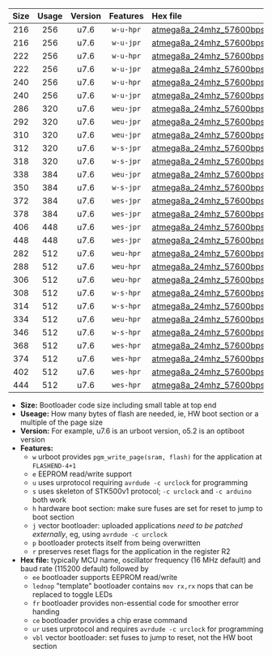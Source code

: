 |Size|Usage|Version|Features|Hex file|
|:-:|:-:|:-:|:-:|:--|
|216|256|u7.6|`w-u-hpr`|[atmega8a_24mhz_57600bps_ur.hex](https://raw.githubusercontent.com/stefanrueger/urboot/main//atmega8a_24mhz_57600bps_ur.hex)|
|216|256|u7.6|`w-u-jpr`|[atmega8a_24mhz_57600bps_ur_vbl.hex](https://raw.githubusercontent.com/stefanrueger/urboot/main//atmega8a_24mhz_57600bps_ur_vbl.hex)|
|222|256|u7.6|`w-u-hpr`|[atmega8a_24mhz_57600bps_lednop_ur.hex](https://raw.githubusercontent.com/stefanrueger/urboot/main//atmega8a_24mhz_57600bps_lednop_ur.hex)|
|222|256|u7.6|`w-u-jpr`|[atmega8a_24mhz_57600bps_lednop_ur_vbl.hex](https://raw.githubusercontent.com/stefanrueger/urboot/main//atmega8a_24mhz_57600bps_lednop_ur_vbl.hex)|
|240|256|u7.6|`w-u-hpr`|[atmega8a_24mhz_57600bps_lednop_fr_ur.hex](https://raw.githubusercontent.com/stefanrueger/urboot/main//atmega8a_24mhz_57600bps_lednop_fr_ur.hex)|
|240|256|u7.6|`w-u-jpr`|[atmega8a_24mhz_57600bps_lednop_fr_ur_vbl.hex](https://raw.githubusercontent.com/stefanrueger/urboot/main//atmega8a_24mhz_57600bps_lednop_fr_ur_vbl.hex)|
|286|320|u7.6|`weu-jpr`|[atmega8a_24mhz_57600bps_ee_ur_vbl.hex](https://raw.githubusercontent.com/stefanrueger/urboot/main//atmega8a_24mhz_57600bps_ee_ur_vbl.hex)|
|292|320|u7.6|`weu-jpr`|[atmega8a_24mhz_57600bps_ee_lednop_ur_vbl.hex](https://raw.githubusercontent.com/stefanrueger/urboot/main//atmega8a_24mhz_57600bps_ee_lednop_ur_vbl.hex)|
|310|320|u7.6|`weu-jpr`|[atmega8a_24mhz_57600bps_ee_lednop_fr_ur_vbl.hex](https://raw.githubusercontent.com/stefanrueger/urboot/main//atmega8a_24mhz_57600bps_ee_lednop_fr_ur_vbl.hex)|
|312|320|u7.6|`w-s-jpr`|[atmega8a_24mhz_57600bps_vbl.hex](https://raw.githubusercontent.com/stefanrueger/urboot/main//atmega8a_24mhz_57600bps_vbl.hex)|
|318|320|u7.6|`w-s-jpr`|[atmega8a_24mhz_57600bps_lednop_vbl.hex](https://raw.githubusercontent.com/stefanrueger/urboot/main//atmega8a_24mhz_57600bps_lednop_vbl.hex)|
|338|384|u7.6|`weu-jpr`|[atmega8a_24mhz_57600bps_ee_lednop_fr_ce_ur_vbl.hex](https://raw.githubusercontent.com/stefanrueger/urboot/main//atmega8a_24mhz_57600bps_ee_lednop_fr_ce_ur_vbl.hex)|
|350|384|u7.6|`w-s-jpr`|[atmega8a_24mhz_57600bps_lednop_fr_vbl.hex](https://raw.githubusercontent.com/stefanrueger/urboot/main//atmega8a_24mhz_57600bps_lednop_fr_vbl.hex)|
|372|384|u7.6|`wes-jpr`|[atmega8a_24mhz_57600bps_ee_vbl.hex](https://raw.githubusercontent.com/stefanrueger/urboot/main//atmega8a_24mhz_57600bps_ee_vbl.hex)|
|378|384|u7.6|`wes-jpr`|[atmega8a_24mhz_57600bps_ee_lednop_vbl.hex](https://raw.githubusercontent.com/stefanrueger/urboot/main//atmega8a_24mhz_57600bps_ee_lednop_vbl.hex)|
|406|448|u7.6|`wes-jpr`|[atmega8a_24mhz_57600bps_ee_lednop_fr_vbl.hex](https://raw.githubusercontent.com/stefanrueger/urboot/main//atmega8a_24mhz_57600bps_ee_lednop_fr_vbl.hex)|
|448|448|u7.6|`wes-jpr`|[atmega8a_24mhz_57600bps_ee_lednop_fr_ce_vbl.hex](https://raw.githubusercontent.com/stefanrueger/urboot/main//atmega8a_24mhz_57600bps_ee_lednop_fr_ce_vbl.hex)|
|282|512|u7.6|`weu-hpr`|[atmega8a_24mhz_57600bps_ee_ur.hex](https://raw.githubusercontent.com/stefanrueger/urboot/main//atmega8a_24mhz_57600bps_ee_ur.hex)|
|288|512|u7.6|`weu-hpr`|[atmega8a_24mhz_57600bps_ee_lednop_ur.hex](https://raw.githubusercontent.com/stefanrueger/urboot/main//atmega8a_24mhz_57600bps_ee_lednop_ur.hex)|
|306|512|u7.6|`weu-hpr`|[atmega8a_24mhz_57600bps_ee_lednop_fr_ur.hex](https://raw.githubusercontent.com/stefanrueger/urboot/main//atmega8a_24mhz_57600bps_ee_lednop_fr_ur.hex)|
|308|512|u7.6|`w-s-hpr`|[atmega8a_24mhz_57600bps.hex](https://raw.githubusercontent.com/stefanrueger/urboot/main//atmega8a_24mhz_57600bps.hex)|
|314|512|u7.6|`w-s-hpr`|[atmega8a_24mhz_57600bps_lednop.hex](https://raw.githubusercontent.com/stefanrueger/urboot/main//atmega8a_24mhz_57600bps_lednop.hex)|
|334|512|u7.6|`weu-hpr`|[atmega8a_24mhz_57600bps_ee_lednop_fr_ce_ur.hex](https://raw.githubusercontent.com/stefanrueger/urboot/main//atmega8a_24mhz_57600bps_ee_lednop_fr_ce_ur.hex)|
|346|512|u7.6|`w-s-hpr`|[atmega8a_24mhz_57600bps_lednop_fr.hex](https://raw.githubusercontent.com/stefanrueger/urboot/main//atmega8a_24mhz_57600bps_lednop_fr.hex)|
|368|512|u7.6|`wes-hpr`|[atmega8a_24mhz_57600bps_ee.hex](https://raw.githubusercontent.com/stefanrueger/urboot/main//atmega8a_24mhz_57600bps_ee.hex)|
|374|512|u7.6|`wes-hpr`|[atmega8a_24mhz_57600bps_ee_lednop.hex](https://raw.githubusercontent.com/stefanrueger/urboot/main//atmega8a_24mhz_57600bps_ee_lednop.hex)|
|402|512|u7.6|`wes-hpr`|[atmega8a_24mhz_57600bps_ee_lednop_fr.hex](https://raw.githubusercontent.com/stefanrueger/urboot/main//atmega8a_24mhz_57600bps_ee_lednop_fr.hex)|
|444|512|u7.6|`wes-hpr`|[atmega8a_24mhz_57600bps_ee_lednop_fr_ce.hex](https://raw.githubusercontent.com/stefanrueger/urboot/main//atmega8a_24mhz_57600bps_ee_lednop_fr_ce.hex)|

- **Size:** Bootloader code size including small table at top end
- **Useage:** How many bytes of flash are needed, ie, HW boot section or a multiple of the page size
- **Version:** For example, u7.6 is an urboot version, o5.2 is an optiboot version
- **Features:**
  + `w` urboot provides `pgm_write_page(sram, flash)` for the application at `FLASHEND-4+1`
  + `e` EEPROM read/write support
  + `u` uses urprotocol requiring `avrdude -c urclock` for programming
  + `s` uses skeleton of STK500v1 protocol; `-c urclock` and `-c arduino` both work
  + `h` hardware boot section: make sure fuses are set for reset to jump to boot section
  + `j` vector bootloader: uploaded applications *need to be patched externally*, eg, using `avrdude -c urclock`
  + `p` bootloader protects itself from being overwritten
  + `r` preserves reset flags for the application in the register R2
- **Hex file:** typically MCU name, oscillator frequency (16 MHz default) and baud rate (115200 default) followed by
  + `ee` bootloader supports EEPROM read/write
  + `lednop` "template" bootloader contains `mov rx,rx` nops that can be replaced to toggle LEDs
  + `fr` bootloader provides non-essential code for smoother error handing
  + `ce` bootloader provides a chip erase command
  + `ur` uses urprotocol and requires `avrdude -c urclock` for programming
  + `vbl` vector bootloader: set fuses to jump to reset, not the HW boot section
